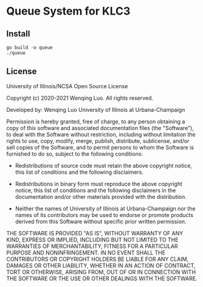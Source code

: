 # Queue System for KLC3

## Install
```
go build -o queue
./queue
```

## License

University of Illinois/NCSA Open Source License

Copyright (c) 2020-2021 Wenqing Luo. All rights reserved.

Developed by: Wenqing Luo
              University of Illinois at Urbana-Champaign

Permission is hereby granted, free of charge, to any person
obtaining a copy of this software and associated documentation files
(the "Software"), to deal with the Software without restriction,
including without limitation the rights to use, copy, modify, merge,
publish, distribute, sublicense, and/or sell copies of the Software,
and to permit persons to whom the Software is furnished to do so,
subject to the following conditions:

* Redistributions of source code must retain the above copyright notice,
  this list of conditions and the following disclaimers.

* Redistributions in binary form must reproduce the above copyright
  notice, this list of conditions and the following disclaimers in the
  documentation and/or other materials provided with the distribution.

* Neither the names of University of Illinois at Urbana-Champaign nor the 
  names of its contributors may be used to endorse or promote products derived 
  from this Software without specific prior written permission.

THE SOFTWARE IS PROVIDED "AS IS", WITHOUT WARRANTY OF ANY KIND, EXPRESS
OR IMPLIED, INCLUDING BUT NOT LIMITED TO THE WARRANTIES OF MERCHANTABILITY,
FITNESS FOR A PARTICULAR PURPOSE AND NONINFRINGEMENT. IN NO EVENT SHALL THE
CONTRIBUTORS OR COPYRIGHT HOLDERS BE LIABLE FOR ANY CLAIM, DAMAGES OR OTHER
LIABILITY, WHETHER IN AN ACTION OF CONTRACT, TORT OR OTHERWISE, ARISING FROM,
OUT OF OR IN CONNECTION WITH THE SOFTWARE OR THE USE OR OTHER DEALINGS WITH
THE SOFTWARE.
